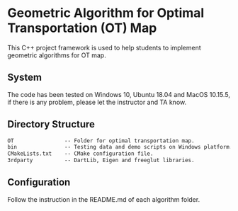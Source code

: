 # Geometric Algorithm for Optimal Transportation (OT) Map

This C++ project framework is used to help students to implement geometric algorithms for OT map.

## System

The code has been tested on Windows 10, Ubuntu 18.04 and MacOS 10.15.5, if there is any problem, please let the instructor and TA know.

## Directory Structure

``` txt
OT                -- Folder for optimal transportation map.
bin               -- Testing data and demo scripts on Windows platform.
CMakeLists.txt    -- CMake configuration file.
3rdparty          -- DartLib, Eigen and freeglut libraries.
```

## Configuration

Follow the instruction in the README.md of each algorithm folder.
